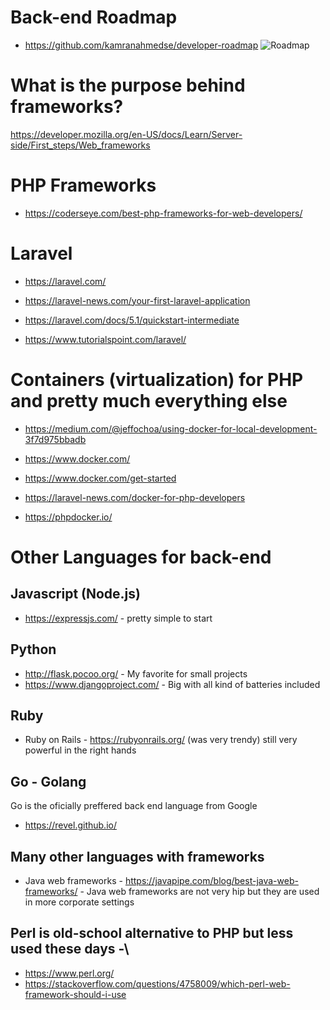 # Back-end Roadmap

* https://github.com/kamranahmedse/developer-roadmap 
![Roadmap](https://github.com/kamranahmedse/developer-roadmap/raw/master/images/backend.png)

# What is the purpose behind frameworks?

https://developer.mozilla.org/en-US/docs/Learn/Server-side/First_steps/Web_frameworks
# PHP Frameworks 

* https://coderseye.com/best-php-frameworks-for-web-developers/

# Laravel
* https://laravel.com/

* https://laravel-news.com/your-first-laravel-application
* https://laravel.com/docs/5.1/quickstart-intermediate
* https://www.tutorialspoint.com/laravel/

# Containers (virtualization) for PHP and pretty much everything else
* https://medium.com/@jeffochoa/using-docker-for-local-development-3f7d975bbadb

* https://www.docker.com/
* https://www.docker.com/get-started
* https://laravel-news.com/docker-for-php-developers
* https://phpdocker.io/


# Other Languages for back-end

## Javascript (Node.js)

* https://expressjs.com/ - pretty simple to start 

## Python
* http://flask.pocoo.org/ - My favorite for small projects
* https://www.djangoproject.com/ - Big with all kind of batteries included

## Ruby
* Ruby on Rails - https://rubyonrails.org/  (was very trendy) still very powerful in the right hands

## Go - Golang
Go is the oficially preffered back end language from Google
* https://revel.github.io/

## Many other languages with frameworks
* Java web frameworks - https://javapipe.com/blog/best-java-web-frameworks/  - Java web frameworks are not very hip but they are used in more corporate settings

## Perl is old-school alternative to PHP but less used these days -\
* https://www.perl.org/
* https://stackoverflow.com/questions/4758009/which-perl-web-framework-should-i-use
